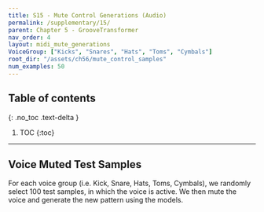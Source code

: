 ```yaml
---
title: S15 - Mute Control Generations (Audio)
permalink: /supplementary/15/
parent: Chapter 5 - GrooveTransformer
nav_order: 4
layout: midi_mute_generations
VoiceGroup: ["Kicks", "Snares", "Hats", "Toms", "Cymbals"]
root_dir: "/assets/ch56/mute_control_samples"
num_examples: 50
---
```


## Table of contents
{: .no_toc .text-delta }

1. TOC
{:toc}

---

## Voice Muted Test Samples

For each voice group (i.e. Kick, Snare, Hats, Toms, Cymbals), we randomly select 100 test samples, in which the voice is active.
We then mute the voice and generate the new pattern using the models.

